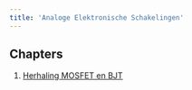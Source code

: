 ```yaml
---
title: 'Analoge Elektronische Schakelingen'
---
```


## Chapters

1. [Herhaling MOSFET en BJT](/courses/ansch/ch-1)
